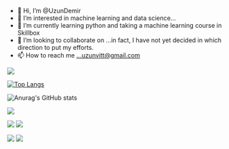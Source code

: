 - 👋 Hi, I’m @UzunDemir
- 👀 I’m interested in machine learning and data science...
- 🌱 I’m currently learning python and taking a machine learning course in Skillbox
- 💞️ I’m looking to collaborate on ...in fact, I have not yet decided in which direction to put my efforts. 
- 📫 How to reach me ...uzunvitt@gmail.com


![](https://komarev.com/ghpvc/?username=UzunDemir)

[![Top Langs](https://github-readme-stats.vercel.app/api/top-langs/?username=UzunDemir&&theme=dark&show_icons=truelayout=compact)](https://github.com/anuraghazra/github-readme-stats)

![Anurag's GitHub stats](https://github-readme-stats.vercel.app/api?username=UzunDemir&theme=dark&show_icons=true)

![](https://github-profile-summary-cards.vercel.app/api/cards/profile-details?username=UzunDemir&theme=github_dark)

![](https://github-profile-summary-cards.vercel.app/api/cards/most-commit-language?username=UzunDemir&theme=github_dark) ![](https://github-profile-summary-cards.vercel.app/api/cards/repos-per-language?username=UzunDemir&theme=github_dark)

![](https://github-profile-summary-cards.vercel.app/api/cards/stats?username=UzunDemir&theme=github_dark) ![](https://github-profile-summary-cards.vercel.app/api/cards/productive-time?username=UzunDemir&theme=github_dark)

